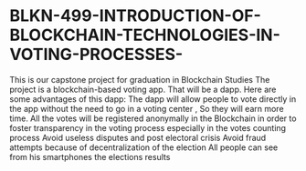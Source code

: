# BLKN-499-INTRODUCTION-OF-BLOCKCHAIN-TECHNOLOGIES-IN-VOTING-PROCESSES-
This is our capstone project for graduation in Blockchain Studies
The project is a blockchain-based voting app. That will be a dapp.
Here are some advantages of this dapp:
The dapp will allow people to vote directly in the app without the need to go in a voting center , So they will earn more time.
All the votes will be registered anonymally in the Blockchain in order to foster transparency in the voting process especially in the votes counting process
Avoid useless disputes and post electoral crisis
Avoid fraud attempts because of decentralization of the election
All people can see from his smartphones the elections results
